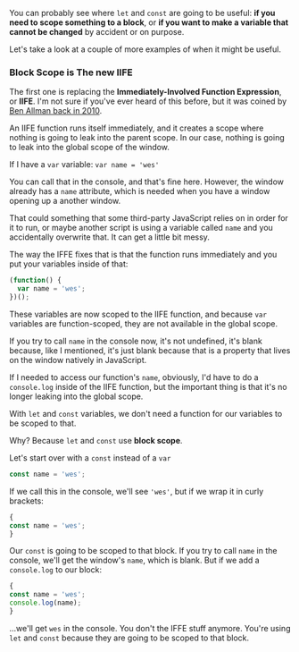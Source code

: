 You can probably see where `let` and `const` are going to be useful: **if you need to scope something to a block**, or **if you want to make a variable that cannot be changed** by accident or on purpose.

Let's take a look at a couple of more examples of when it might be useful.

### Block Scope is The new IIFE

The first one is replacing the **Immediately-Involved Function Expression**, or **IIFE**. I'm not sure if you've ever heard of this before, but it was coined by [Ben Allman back in 2010]((http://benalman.com/news/2010/11/immediately-invoked-function-expression/)).

An IIFE function runs itself immediately, and it creates a scope where nothing is going to leak into the parent scope. In our case, nothing is going to leak into the global scope of the window.

If I have a `var` variable: `var name = 'wes'`

You can call that in the console, and that's fine here. However, the window already has a `name` attribute, which is needed when you have a window opening up a another window.

That could something that some third-party JavaScript relies on in order for it to run, or maybe another script is using a variable called `name` and you accidentally overwrite that. It can get a little bit messy.

The way the IFFE fixes that is that the function runs immediately and you put your variables inside of that:

```js
(function() {
  var name = 'wes';
})();
```

These variables are now scoped to the IIFE function, and because `var` variables are function-scoped, they are not available in the global scope.

If you try to call `name` in the console now, it's not undefined, it's blank because, like I mentioned, it's just blank because that is a property that lives on the window natively in JavaScript.

If I needed to access our function's `name`, obviously, I'd have to do a `console.log` inside of the IIFE function, but the important thing is that it's no longer leaking into the global scope.

With `let` and `const` variables, we don't need a function for our variables to be scoped to that.

Why? Because `let` and `const` use **block scope**.

Let's start over with a `const` instead of a `var`

```js
const name = 'wes';
```

If we call this in the console, we'll see `'wes'`, but if we wrap it in curly brackets:

```js
{
const name = 'wes';
}

```

Our `const` is going to be scoped to that block. If you try to call `name` in the console, we'll get the window's `name`, which is blank. But if we add a `console.log` to our block:

```js
{
const name = 'wes';
console.log(name);
}

```
...we'll get `wes` in the console. You don't the IFFE stuff anymore. You're using `let` and `const` because they are going to be scoped to that block.
